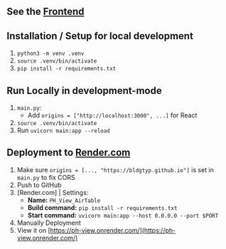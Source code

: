 ## See the [Frontend](https://github.com/PH-Tools/PH_View_React)

## Installation / Setup for local development
1) `python3 -m venv .venv`
1) `source .venv/bin/activate`
1) `pip install -r requirements.txt`

## Run Locally in development-mode
1) `main.py`:
	- Add `origins = ["http://localhost:3000", ...]` for React
1) `source .venv/bin/activate`
1) Run `uvicorn main:app --reload`

## Deployment to [Render.com](https://render.com/)
1) Make sure `origins = [..., "https://bldgtyp.github.io"]` is set in `main.py` to fix CORS 
1) Push to GitHub
1) [Render.com] | Settings:
	- **Name:** `PH_View_AirTable`
	- **Build command:** `pip install -r requirements.txt` 
	- **Start command:** `uvicorn main:app --host 0.0.0.0 --port $PORT`
1) Manually Deployment
1) View it on [https://ph-view.onrender.com/](https://ph-view.onrender.com/)